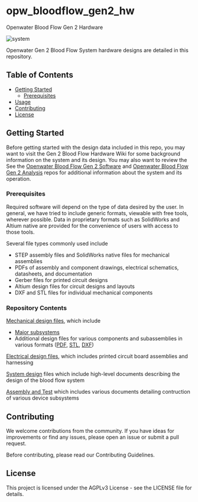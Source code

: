 # opw_bloodflow_gen2_hw
Openwater Blood Flow Gen 2 Hardware

![system](https://github.com/OpenwaterInternet/opw_bloodflow_gen2_hw/assets/128628160/eda21643-f991-4cbd-9b0f-b8796700e434)

Openwater Gen 2 Blood Flow System hardware designs are detailed in this repository. 

## Table of Contents

- [Getting Started](#getting-started)
  - [Prerequisites](#prerequisites)
- [Usage](#usage)
- [Contributing](#contributing)
- [License](#license)

## Getting Started

Before getting started with the design data included in this repo, you may want to visit the Gen 2 Blood Flow Hardware Wiki for some background information on the system and its design. You may also want to review the See the [Openwater Blood Flow Gen 2 Software](link) and [Openwater Blood Flow Gen 2 Analysis](link) repos for additional information about the system and its operation. 

### Prerequisites

Required software will depend on the type of data desired by the user. In general, we have tried to include generic formats, viewable with free tools, wherever possible. Data in proprietary formats such as SolidWorks and Altium native are provided for the convenience of users with access to those tools.  

Several file types commonly used include
- STEP assembly files and SolidWorks native files for mechanical assemblies
- PDFs of assembly and component drawings, electrical schematics, datasheets, and documentation
- Gerber files for printed circuit designs
- Altium design files for circuit designs and layouts
- DXF and STL files for individual mechanical components

### Repository Contents
[Mechanical design files](mechanical), which include
- [Major subsystems](mechanical/major_subsystems)
- Additional design files for various components and subassemblies in various formats ([PDF](mechanical/pdf), [STL](mechanical/stl), [DXF](mechanical/dxf))

[Electrical design files](electrical), which includes printed circuit board assemblies and harnessing

[System design](system_design) files which include high-level documents describing the design of the blood flow system

[Assembly and Test](assembly_and_test) which includes various documents detailing contruction of various device subsystems

## Contributing

We welcome contributions from the community. If you have ideas for improvements or find any issues, please open an issue or submit a pull request.

Before contributing, please read our Contributing Guidelines.

## License

This project is licensed under the AGPLv3 License - see the LICENSE file for details.
